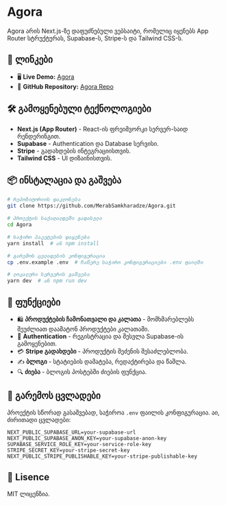 # Agora

Agora არის Next.js-ზე დაფუძნებული ვებსაიტი, რომელიც იყენებს App Router სტრუქტურას, Supabase-ს, Stripe-ს და Tailwind CSS-ს.

## 🔗 ლინკები

- 🖥 **Live Demo:** [Agora](https://agora-vert.vercel.app/protected)
- 📂 **GitHub Repository:** [Agora Repo](https://github.com/MerabSamkharadze/Agora)

## 🛠 გამოყენებული ტექნოლოგიები

- **Next.js (App Router)** - React-ის ფრეიმვორკი სერვერ-საიდ რენდერინგით.
- **Supabase** - Authentication და Database სერვისი.
- **Stripe** - გადახდების ინტეგრაციისთვის.
- **Tailwind CSS** - UI დიზაინისთვის.

## 📦 ინსტალაცია და გაშვება

```bash
# რეპოზიტორიის დაკლონება
git clone https://github.com/MerabSamkharadze/Agora.git

# პროექტის საქაღალდეში გადასვლა
cd Agora

# საჭირო პაკეტების დაყენება
yarn install  # ან npm install

# გარემოს ცვლადების კონფიგურაცია
cp .env.example .env  # ჩაწერე საჭირო კონფიგურაციები .env ფაილში

# ლოკალური სერვერის გაშვება
yarn dev  # ან npm run dev
```

## 🌟 ფუნქციები

- 🛍 **პროდუქტების ჩამონათვალი და კალათა** - მომხმარებლებს შეუძლიათ დაამატონ პროდუქტები კალათაში.
- 🔐 **Authentication** - რეგისტრაცია და შესვლა Supabase-ის გამოყენებით.
- 💳 **Stripe გადახდები** - პროდუქტის შეძენის შესაძლებლობა.
- ✍ **ბლოგი** - სტატიების დამატება, რედაქტირება და წაშლა.
- 🔍 **ძიება** - ბლოგის პოსტებში ძიების ფუნქცია.

## 📄 გარემოს ცვლადები

პროექტის სწორად გასაშვებად, საჭიროა `.env` ფაილის კონფიგურაცია. აი, ძირითადი ცვლადები:

```env
NEXT_PUBLIC_SUPABASE_URL=your-supabase-url
NEXT_PUBLIC_SUPABASE_ANON_KEY=your-supabase-anon-key
SUPABASE_SERVICE_ROLE_KEY=your-service-role-key
STRIPE_SECRET_KEY=your-stripe-secret-key
NEXT_PUBLIC_STRIPE_PUBLISHABLE_KEY=your-stripe-publishable-key
```



## 📌 Lisence

MIT ლიცენზია.

